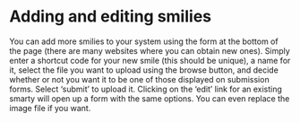 # Adding and editing smilies

You can add more smilies to your system using the form at the bottom of the page \(there are many websites where you can obtain new ones\). Simply enter a shortcut code for your new smile \(this should be unique\), a name for it, select the file you want to upload using the browse button, and decide whether or not you want it to be one of those displayed on submission forms. Select ‘submit’ to upload it. Clicking on the ‘edit’ link for an existing smarty will open up a form with the same options. You can even replace the image file if you want.

